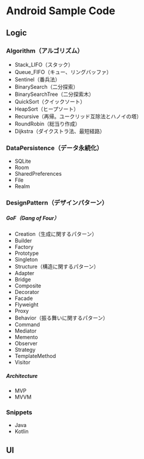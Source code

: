 # Android Sample Code

## Logic

### Algorithm（アルゴリズム）
 -   Stack_LIFO（スタック）
 -   Queue_FIFO（キュー、リングバッファ）
 -   Sentinel（番兵法）
 -   BinarySearch（二分探索）
 -   BinarySearchTree（二分探索木）
 -   QuickSort（クイックソート）
 -   HeapSort（ヒープソート）
 -   Recursive（再帰。ユークリッド互除法とハノイの塔）
 -   RoundRobin（総当り作成）
 -   Dijkstra（ダイクストラ法、最短経路）

### DataPersistence（データ永続化）
 -   SQLite
 -   Room
 -   SharedPreferences
 -   File
 -   Realm
 
### DesignPattern（デザインパターン）

##### GoF（Gang of Four）
 -   Creation（生成に関するパターン）
  -   Builder
  -   Factory
  -   Prototype
  -   Singleton
 -   Structure（構造に関するパターン）
  -   Adapter
  -   Bridge
  -   Composite
  -   Decorator
  -   Facade
  -   Flyweight
  -   Proxy
 -   Behavior（振る舞いに関するパターン）
  -   Command
  -   Mediator
  -   Memento
  -   Observer
  -   Strategy
  -   TemplateMethod
  -   Visitor

##### Architecture
- MVP
- MVVM

### Snippets
- Java
- Kotlin


## UI



